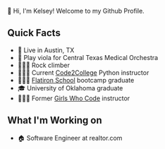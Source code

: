 :wave: Hi, I'm Kelsey! Welcome to my Github Profile.

## Quick Facts
- :cactus: Live in Austin, TX
- :violin: Play viola for Central Texas Medical Orchestra
- 🧗🏻‍♀️ Rock climber
- 👩🏻‍🏫 Current [Code2College](https://code2college.org/) Python instructor
- 👩🏻‍💻 [Flatiron School](https://flatironschool.com/career-courses/coding-bootcamp/online) bootcamp graduate
- 🎓 University of Oklahoma graduate
- 👩🏻‍🏫 Former [Girls Who Code](https://girlswhocode.com/) instructor

## What I'm Working on
- :house: Software Engineer at realtor.com
